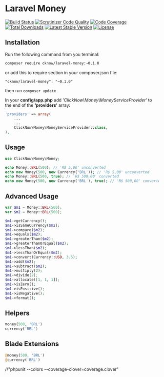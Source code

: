 # Laravel Money

[![Build Status](https://img.shields.io/travis/cknow/laravel-money.svg)](https://travis-ci.org/cknow/laravel-money)
[![Scrutinizer Code Quality](https://img.shields.io/scrutinizer/g/cknow/laravel-money.png)](https://scrutinizer-ci.com/g/cknow/laravel-money/?branch=master)
[![Code Coverage](https://img.shields.io/scrutinizer/coverage/g/cknow/laravel-money.png)](https://scrutinizer-ci.com/g/cknow/laravel-money/?branch=master)
[![Total Downloads](https://img.shields.io/packagist/dt/cknow/laravel-money.svg)](https://packagist.org/packages/cknow/laravel-money)
[![Latest Stable Version](https://img.shields.io/packagist/v/cknow/laravel-money.svg)](https://packagist.org/packages/cknow/laravel-money)
[![License](https://img.shields.io/packagist/l/cknow/laravel-money.svg)](https://packagist.org/packages/cknow/laravel-money)

## Installation

Run the following command from you terminal:

```bash
composer require cknow/laravel-money:~0.1.0
```

or add this to require section in your composer.json file:

```
"cknow/laravel-money": "~0.1.0"
```

then run ```composer update```

In your **config/app.php** add *'ClickNow\Money\MoneyServiceProvider'* to the end of the **'providers'** array:

```php
'providers' => array(
    ...
    ...
    ClickNow\Money\MoneyServiceProvider::class,
),
```

## Usage

```php
use ClickNow\Money\Money;

echo Money::BRL(500); // 'R$ 5,00' unconverted
echo new Money(500, new Currency('BRL')); // 'R$ 5,00' unconverted
echo Money::BRL(500, true); // 'R$ 500,00' converted
echo new Money(500, new Currency('BRL'), true); // 'R$ 500,00' converted
```

## Advanced Usage

```php
var $m1 = Money::BRL(500);
var $m2 = Money::BRL(500);

$m1->getCurrency();
$m1->isSameCurrency($m2);
$m1->compare($m2);
$m1->equals($m2);
$m1->greaterThan($m2);
$m1->greaterThanOrEqual($m2);
$m1->lessThan($m2);
$m1->lessThanOrEqual($m2);
$m1->convert(Currency::USD, 3.5);
$m1->add($m2);
$m1->subtract($m2);
$m1->multiply(2);
$m1->divide(2);
$m1->allocate([1, 1, 1]);
$m1->isZero();
$m1->isPositive();
$m1->isNegative();
$m1->format();
```

## Helpers

```php
money(500, 'BRL')
currency('BRL')
```

## Blade Extensions

```php
@money(500, 'BRL')
@currency('BRL')
```

















//"phpunit --colors --coverage-clover=coverage.clover"
